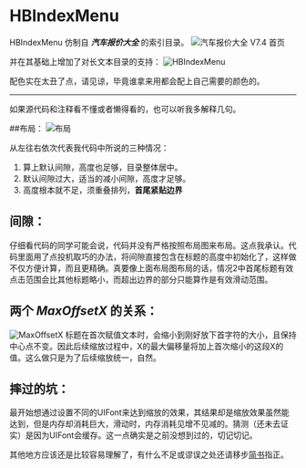 # HBIndexMenu

HBIndexMenu 仿制自 ***汽车报价大全*** 的索引目录。
![汽车报价大全 V7.4 首页](http://upload-images.jianshu.io/upload_images/5476055-f04aad92e99a820f.PNG?imageMogr2/auto-orient/strip%7CimageView2/2/w/300)

并在其基础上增加了对长文本目录的支持：
![HBIndexMenu](http://upload-images.jianshu.io/upload_images/5476055-69c4d3dfc568fafa.png?imageMogr2/auto-orient/strip%7CimageView2/2/w/300)

配色实在太丑了点，请见谅，毕竟谁拿来用都会配上自己需要的颜色的。

***

如果源代码和注释看不懂或者懒得看的，也可以听我多解释几句。

##布局：
![布局](http://upload-images.jianshu.io/upload_images/5476055-751f14b48902c7a3.png?imageMogr2/auto-orient/strip%7CimageView2/2/w/300)

从左往右依次代表我代码中所说的三种情况：
> 
1. 算上默认间隙，高度也足够，目录整体居中。
2. 默认间隙过大，适当的减小间隙，高度才足够。
3. 高度根本就不足，须重叠排列，**首尾紧贴边界**

## 间隙：
仔细看代码的同学可能会说，代码并没有严格按照布局图来布局。这点我承认。代码里面用了点投机取巧的办法，将间隙直接包含在标题的高度中初始化了，这样做不仅方便计算，而且更精确。真要像上面布局图布局的话，情况2中首尾标题有效点击范围会比其他标题略小，而超出边界的部分只能算作是有效滑动范围。

## 两个 *MaxOffsetX* 的关系：
![MaxOffsetX](http://upload-images.jianshu.io/upload_images/5476055-79112b92fe839eef.jpeg?imageMogr2/auto-orient/strip%7CimageView2/2/w/300)
标题在首次赋值文本时，会缩小到刚好放下首字符的大小，且保持中心点不变。因此后续缩放过程中，X的最大偏移量将加上首次缩小的这段X的值。这么做只是为了后续缩放统一，自然。

## 摔过的坑：
最开始想通过设置不同的UIFont来达到缩放的效果，其结果却是缩放效果虽然能达到，但是内存却消耗巨大，滑动时，内存消耗见增不见减的。猜测（还未去证实）是因为UIFont会缓存。这一点确实是之前没想到过的，切记切记。


其他地方应该还是比较容易理解了，有什么不足或谬误之处还请移步[简书](http://www.jianshu.com/p/5f94acf5edbe)指正。